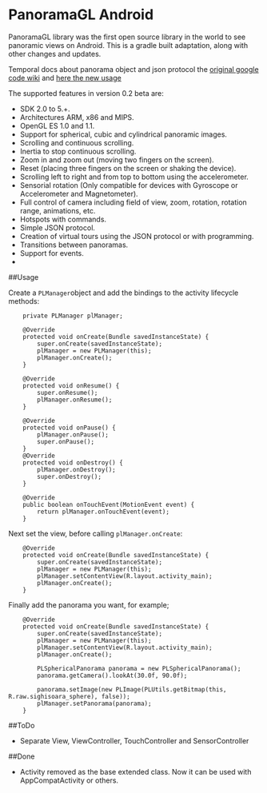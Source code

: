 # PanoramaGL Android

PanoramaGL library was the first open source library in the world to see panoramic views on Android. This is a gradle built adaptation, along with other changes and updates.

Temporal docs about panorama object and json protocol the [original google code wiki](https://code.google.com/p/panoramagl-android/wiki/UserGuide#Introduction) and [here the new usage](#usage)

The supported features in version 0.2 beta are:
* SDK 2.0 to 5.+.
* Architectures ARM, x86 and MIPS.
* OpenGL ES 1.0 and 1.1.
* Support for spherical, cubic and cylindrical panoramic images.
* Scrolling and continuous scrolling.
* Inertia to stop continuous scrolling.
* Zoom in and zoom out (moving two fingers on the screen).
* Reset (placing three fingers on the screen or shaking the device).
* Scrolling left to right and from top to bottom using the accelerometer.
* Sensorial rotation (Only compatible for devices with Gyroscope or Accelerometer and Magnetometer).
* Full control of camera including field of view, zoom, rotation, rotation range, animations, etc.
* Hotspots with commands.
* Simple JSON protocol.
* Creation of virtual tours using the JSON protocol or with programming.
* Transitions between panoramas.
* Support for events.
*

##Usage

Create a `PLManager`object and add the bindings to the activity lifecycle methods:
````
    private PLManager plManager;
    
    @Override
    protected void onCreate(Bundle savedInstanceState) {
        super.onCreate(savedInstanceState);
        plManager = new PLManager(this);
        plManager.onCreate();
    }

    @Override
    protected void onResume() {
        super.onResume();
        plManager.onResume();
    }

    @Override
    protected void onPause() {
        plManager.onPause();
        super.onPause();
    }
    @Override
    protected void onDestroy() {
        plManager.onDestroy();
        super.onDestroy();
    }

    @Override
    public boolean onTouchEvent(MotionEvent event) {
        return plManager.onTouchEvent(event);
    }
````
Next set the view, before calling `plManager.onCreate`:
````
    @Override
    protected void onCreate(Bundle savedInstanceState) {
        super.onCreate(savedInstanceState);
        plManager = new PLManager(this);
        plManager.setContentView(R.layout.activity_main);
        plManager.onCreate();
    }
````

Finally add the panorama you want, for example;
````
    @Override
    protected void onCreate(Bundle savedInstanceState) {
        super.onCreate(savedInstanceState);
        plManager = new PLManager(this);
        plManager.setContentView(R.layout.activity_main);
        plManager.onCreate();

        PLSphericalPanorama panorama = new PLSphericalPanorama();
        panorama.getCamera().lookAt(30.0f, 90.0f);

        panorama.setImage(new PLImage(PLUtils.getBitmap(this, R.raw.sighisoara_sphere), false));
        plManager.setPanorama(panorama);
    }
````




##ToDo
* Separate View, ViewController, TouchController and SensorController

##Done
* Activity removed as the base extended class. Now it can be used with AppCompatActivity or others.
